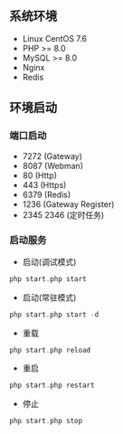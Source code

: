 ## 系统环境
- Linux CentOS 7.6
- PHP >= 8.0
- MySQL >= 8.0
- Nginx
- Redis

## 环境启动
### 端口启动
- 7272 (Gateway)
- 8087 (Webman)
- 80 (Http)
- 443 (Https)
- 6379 (Redis)
- 1236 (Gateway Register)
- 2345 2346 (定时任务)

### 启动服务
- 启动(调试模式)
```PHP
php start.php start
```
- 启动(常驻模式)
```PHP
php start.php start -d
```
- 重载
```PHP
php start.php reload
```
- 重启
```PHP
php start.php restart
```
- 停止
```PHP
php start.php stop
```
